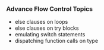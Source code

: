 ### Advance Flow Control Topics

* else clauses on loops
* else clauses on try blocks
* emulating switch statements
* dispatching function calls on type